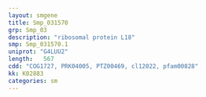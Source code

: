 ```yaml
---
layout: smgene
title: Smp_031570
grp: Smp_03
description: "ribosomal protein L18"
smp: Smp_031570.1
uniprot: "G4LUU2"
length:   567
cdd: "COG1727, PRK04005, PTZ00469, cl12022, pfam00828"
kk: K02883
categories: sm
---
```

